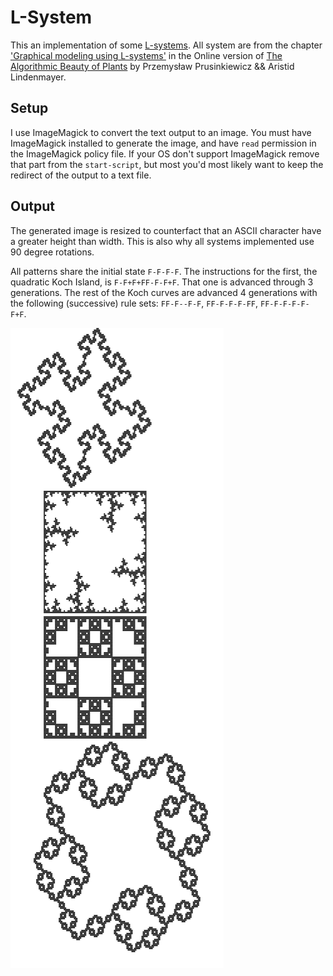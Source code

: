 # L-System

This an implementation of some [L-systems](https://en.wikipedia.org/wiki/L-system).
All system are from the chapter ['Graphical modeling using L-systems'](http://algorithmicbotany.org/papers/abop/abop-ch1.pdf) in the Online version of [The Algorithmic Beauty of Plants](http://algorithmicbotany.org/papers/#abop) by Przemysław Prusinkiewicz && Aristid Lindenmayer.

## Setup
I use ImageMagick to convert the text output to an image. You must have
ImageMagick installed to generate the image, and have `read` permission
in the ImageMagick policy file. If your OS don't support ImageMagick remove
that part from the `start-script`, but most you'd most likely want to keep
the redirect of the output to a text file.

## Output
The generated image is resized to counterfact that an ASCII character have
a greater height than width. This is also why all systems implemented use
90 degree rotations.

All patterns share the initial state `F-F-F-F`. The instructions for the first, the quadratic Koch Island, is `F-F+F+FF-F-F+F`. That one is advanced through 3 generations. The rest of the Koch curves are advanced 4 generations with the following (successive) rule sets: `FF-F--F-F`, `FF-F-F-F-FF`, `FF-F-F-F-F-F+F`.

![](output.png)
